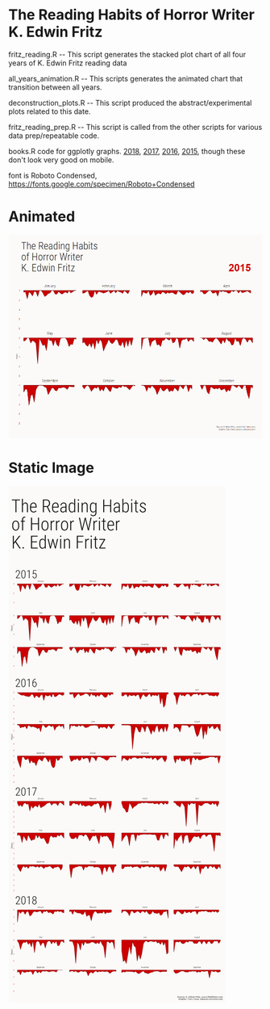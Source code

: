 # The Reading Habits of Horror Writer K. Edwin Fritz

fritz_reading.R -- This script generates the stacked plot chart of all four years of K. Edwin Fritz reading data

all_years_animation.R -- This scripts generates the animated chart that transition between all years.

deconstruction_plots.R -- This script produced the abstract/experimental plots related to this date.

fritz_reading_prep.R -- This script is called from the other scripts for various data prep/repeatable code.

books.R code for ggplotly graphs. 
[2018](https://plot.ly/~ccone/1/#/), [2017](https://plot.ly/~ccone/3/#/), [2016](https://plot.ly/~ccone/5/#/), [2015](https://plot.ly/~ccone/7/#/), though these don't look very good on mobile.

font is Roboto Condensed, https://fonts.google.com/specimen/Roboto+Condensed
# Animated
![Reading Habits of K. Edwin Fritz](animated_fritz.gif)
# Static Image
![Reading Habits of K. Edwin Fritz](fritz_reading_screen_Cropped.png)